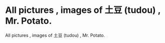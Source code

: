 # All pictures , images of 土豆 (tudou) , Mr. Potato.
All pictures , images of 土豆 (tudou) , Mr. Potato.
